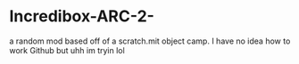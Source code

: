 # Incredibox-ARC-2-
a random mod based off of a scratch.mit object camp.
I have no idea how to work Github but uhh im tryin lol
